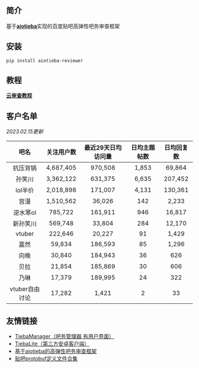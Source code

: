 ## 简介

基于[**aiotieba**](https://github.com/Starry-OvO/aiotieba)实现的百度贴吧高弹性吧务审查框架

## 安装

```shell
pip install aiotieba-reviewer
```

## 教程

[**云审查教程**](https://review.aiotieba.cc/tutorial/reviewer/)

## 客户名单

*2023.02.15更新*

|      吧名      | 关注用户数 | 最近29天日均访问量 | 日均主题帖数 | 日均回复数 |
| :------------: | :--------: | :----------------: | :----------: | :--------: |
|    抗压背锅    | 4,687,405  |      970,508       |    1,853     |   69,864   |
|     孙笑川     | 3,362,122  |      631,375       |    6,635     |  207,452   |
|    lol半价     | 2,018,898  |      171,007       |    4,131     |  130,361   |
|      宫漫      | 1,510,562  |       36,026       |     142      |   2,233    |
|    逆水寒ol    |  785,722   |      161,911       |     946      |   16,817   |
|    新孙笑川    |  569,748   |       33,804       |     284      |   12,170   |
|     vtuber     |  222,646   |       20,227       |      91      |   1,429    |
|      嘉然      |   59,834   |      186,593       |      85      |   1,296    |
|      向晚      |   30,840   |      184,943       |      36      |    626     |
|      贝拉      |   21,854   |      185,869       |      30      |    606     |
|      乃琳      |   17,379   |      189,995       |      24      |    322     |
| vtuber自由讨论 |   17,282   |       1,421        |      2       |     33     |

## 友情链接

+ [TiebaManager（吧务管理器 有用户界面）](https://github.com/dog194/TiebaManager)
+ [TiebaLite（第三方安卓客户端）](https://github.com/HuanCheng65/TiebaLite/tree/4.0-dev)
+ [基于aiotieba的高弹性吧务审查框架](https://github.com/Starry-OvO/aiotieba-reviewer)
+ [贴吧protobuf定义文件合集](https://github.com/n0099/tbclient.protobuf)
